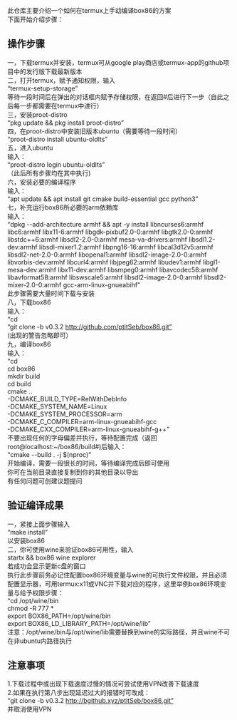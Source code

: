 此仓库主要介绍一个如何在termux上手动编译box86的方案
<br>
下面开始介绍步骤：
## 操作步骤
一，下载termux并安装，termux可从google play商店或termux-app的github项目中的发行版下载最新版本
<br>
二，打开termux，赋予通知权限，输入
<br>
“termux-setup-storage”
<br>
等待一段时间后在弹出的对话框内赋予存储权限，在返回#后进行下一步（自此之后每一步都需要在termux中进行）
<br>
三，安装proot-distro
<br>
“pkg update && pkg install proot-distro”
<br>
四，在proot-distro中安装旧版本ubuntu（需要等待一段时间）
<br>
“proot-distro install ubuntu-oldlts”
<br>
五，进入ubuntu
<br>
输入：
<br>
“proot-distro login ubuntu-oldlts”
<br>
（此后所有步骤均在其中执行)
<br>
六，安装必要的编译程序
<br>
输入：
<br>
“apt update && apt install git cmake build-essential gcc python3”
<br>
七，补充运行box86所必要的arm依赖库
<br>
输入：
<br>
“dpkg --add-architecture armhf && apt -y install libncurses6:armhf libc6:armhf libx11-6:armhf libgdk-pixbuf2.0-0:armhf libgtk2.0-0:armhf libstdc++6:armhf libsdl2-2.0-0:armhf mesa-va-drivers:armhf libsdl1.2-dev:armhf libsdl-mixer1.2:armhf libpng16-16:armhf libcal3d12v5:armhf libsdl2-net-2.0-0:armhf libopenal1:armhf libsdl2-image-2.0-0:armhf libvorbis-dev:armhf libcurl4:armhf libjpeg62:armhf libudev1:armhf libgl1-mesa-dev:armhf libx11-dev:armhf libsmpeg0:armhf libavcodec58:armhf libavformat58:armhf libswscale5:armhf libsdl2-image-2.0-0:armhf libsdl2-mixer-2.0-0:armhf gcc-arm-linux-gnueabihf”
<br>
此步骤需要大量时间下载与安装
<br>
八，下载box86
<br>
输入：
<br>
“cd
<br>
“git clone -b v0.3.2 http://github.com/ptitSeb/box86.git”
<br>
(出现的警告忽略即可）
<br>
九，编译box86
<br>
输入：
<br>
“cd
<br>
cd box86
<br>
mkdir build
<br>
cd build
<br>
cmake .. \
    -DCMAKE_BUILD_TYPE=RelWithDebInfo \
    -DCMAKE_SYSTEM_NAME=Linux \
    -DCMAKE_SYSTEM_PROCESSOR=arm \
    -DCMAKE_C_COMPILER=arm-linux-gnueabihf-gcc \
    -DCMAKE_CXX_COMPILER=arm-linux-gnueabihf-g++”
<br>
不要出现任何的字母偏差并执行，等待配置完成（返回root@localhost:~/box86/build#)后输入：
<br>
“cmake --build . -j $(nproc)”
<br>
开始编译，需要一段很长的时间，等待编译完成后即可使用
<br>
你可在当前目录直接复制到你的其他目录以导出
<br>
有任何问题可创建议题提问
<br>
## 验证编译成果
一，紧接上面步骤输入
<br>
“make install”
<br>
以安装box86
<br>
二，你可使用wine来验证box86可用性，输入
<br>
startx && box86 wine explorer
<br>
若成功会显示更新c盘的窗口
<br>
执行此步骤前务必记住配置box86环境变量与wine的可执行文件权限，并且必须配置显示器，可用termux:x11或VNC并下载对应的程序，这里举例box86环境变量与给予权限步骤：
<br>
“cd /opt/wine/bin 
<br>
chmod -R 777 *
<br>
export BOX86_PATH=/opt/wine/bin
<br>
export BOX86_LD_LIBRARY_PATH=/opt/wine/lib”
<br>
注意：/opt/wine/bin与/opt/wine/lib需要替换到wine的实际路径，并且wine不可在非ubuntu内路径执行
<br>
## 注意事项
1.下载过程中或出现下载速度过慢的情况可尝试使用VPN改善下载速度
<br>
2.如果在执行第八步出现延迟过大的报错时可改成：
<br>
“git clone -b v0.3.2 http://bgithub.xyz/ptitSeb/box86.git”
<br>
并取消使用VPN